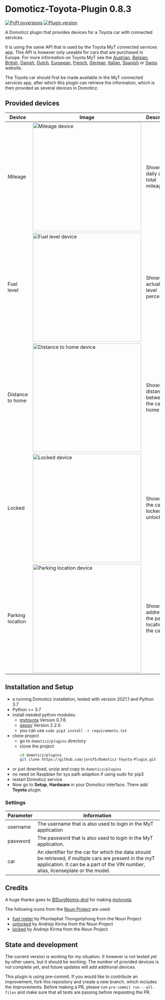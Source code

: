 # Domoticz-Toyota-Plugin 0.8.3
[![PyPI pyversions](https://img.shields.io/badge/python-3.7-blue.svg)]() [![Plugin version](https://img.shields.io/badge/version-0.8.3-red.svg)](https://github.com/joro75/Domoticz-Toyota-Plugin/branches)

A Domoticz plugin that provides devices for a Toyota car with connected services.

It is using the same API that is used by the Toyota MyT connected services
app. This API is however only useable for cars that are purchased in Europe.
For more information on Toyota MyT see the [Austrian][MyT_Austrian],
[Belgian][MyT_Belgian], [British][MyT_British], [Danish][MyT_Danish],
[Dutch][MyT_Dutch], [European][MyT_European], [French][MyT_French],
[German][MyT_German], [Italian][MyT_Italian], [Spanish][MyT_Spanish] or
[Swiss][MyT_Swiss] website.

The Toyota car should first be made available in the MyT connected services
app, after which this plugin can retrieve the information, which is then provided as several
devices in Domoticz.

## Provided devices
| Device           | Image                                                                                                                                                 | Description                                          |
| ---------------- | ----------------------------------------------------------------------------------------------------------------------------------------------------- | ---------------------------------------------------- |
| Mileage          | <img src='https://github.com/joro75/Domoticz-Toyota-Plugin/raw/main/resources/device_mileage.png' width='353' alt='Mileage device'>                   | Shows the daily and total mileage                    |
| Fuel level       | <img src='https://github.com/joro75/Domoticz-Toyota-Plugin/raw/main/resources/device_fuel_level.png' width='353' alt='Fuel level device'>             | Shows the actual fuel level percentage               |
| Distance to home | <img src='https://github.com/joro75/Domoticz-Toyota-Plugin/raw/main/resources/device_distance_to_home.png' width='353' alt='Distance to home device'> | Shows the distance between the car and home          |
| Locked           | <img src='https://github.com/joro75/Domoticz-Toyota-Plugin/raw/main/resources/device_locked_locked.png' width='353' alt='Locked device'>              | Shows if the car is locked or unlocked               |
| Parking location | <img src='https://github.com/joro75/Domoticz-Toyota-Plugin/raw/main/resources/device_parking_location.png' width='353' alt='Parking location device'> | Shows the address of the parking location of the car |

## Installation and Setup
- a running Domoticz installation, tested with version 2021.1 and Python 3.7
- Python >= 3.7
- install needed python modules:
   - [mytoyota](https://github.com/DurgNomis-drol/mytoyota) Version 0.7.6
   - [geopy](https://github.com/geopy/geopy) Version 2.2.0
   - you can use `sudo pip3 install -r requirements.txt`
- clone project
    - go to `domoticz/plugins` directory
    - clone the project
        ```bash
        cd domoticz/plugins
        git clone https://github.com/joro75/Domoticz-Toyota-Plugin.git
        ```
- or just download, unzip and copy to `domoticz/plugins`
- no need on Raspbian for sys path adaption if using sudo for pip3
- restart Domoticz service
- Now go to **Setup**, **Hardware** in your Domoticz interface. There add **Toyota** plugin.

### Settings
| Parameter   | Information                                                                                                                                                                                  |
| ----------- | -------------------------------------------------------------------------------------------------------------------------------------------------------------------------------------------- |
| username    | The username that is also used to login in the MyT application                                                                                                                               |
| password    | The password that is also used to login in the MyT application.                                                                                                                              |
| car         | An identifier for the car for which the data should be retrieved, if multiple cars are present in the myT application. It can be a part of the VIN number, alias, licenseplate or the model. |

## Credits
A huge thanks goes to [@DurgNomis-drol](https://github.com/DurgNomis-drol/) for making [mytoyota](https://github.com/DurgNomis-drol/mytoyota).

The following icons from the [Noun Project](https://thenounproject.com) are used:
* [fuel meter](https://thenounproject.com/search/?q=fuel+meter&i=2690780#) by Phonlaphat Thongsriphong from the Noun Project
* [unlocked](https://thenounproject.com/andrejs/collection/view-thin/?i=3863254) by Andrejs Kirma from the Noun Project
* [locked](https://thenounproject.com/search/?q=car+locked&i=3863407#) by Andrejs Kirma from the Noun Project

## State and development
The current version is working for my situation. It however is not tested yet by other users, but it should
be working. The number of provided devices is not complete yet, and future updates will add additional devices.

This plugin is using pre-commit. If you would like to contribute an improvement, fork this repository and
create a new branch, which includes the improvements. Before making a PR, please run `pre-commit run --all-files`
and make sure that all tests are passing before requesting the PR.

[MyT_Austrian]: https://www.toyota.at/service-und-zubehoer/myt.json
[MyT_Belgian]: https://nl.toyota.be/customer-portal/myt
[MyT_British]: https://www.toyota.co.uk/owners/servicing-and-aftercare/my-toyota/myt-and-connected-services
[MyT_Danish]: https://www.toyota.dk/service-and-accessories/my-toyota/myt#
[MyT_Dutch]: https://www.toyota.nl/service-and-accessories/my-toyota/myt.json
[MyT_European]: https://www.toyota-europe.com/service-and-accessories/my-toyota/myt
[MyT_French]: https://www.toyota.fr/service-and-accessories/my-toyota/myt
[MyT_German]: https://www.toyota.de/service_und_zubehoer/myt
[MyT_Italian]: https://www.toyota.it/gamma/myt-servizi-connessi
[MyT_Spanish]: https://www.toyota.es/MyT/
[Myt_Swiss]: https://fr.toyota.ch/owners/myt-app-multimedia
